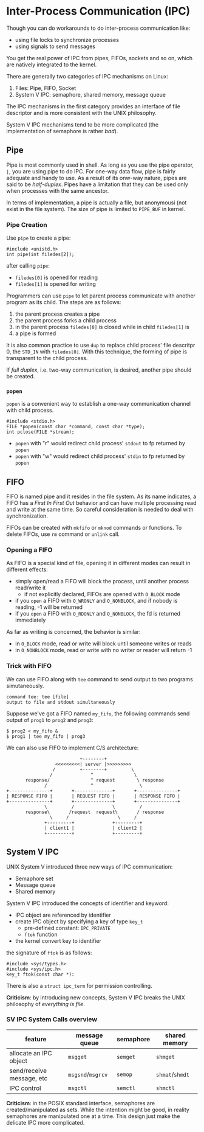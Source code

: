 # Inter-Process Communication (IPC)

Though you can do workarounds to do inter-process communication like:

* using file locks to synchronize processes
* using signals to send messages

You get the real power of IPC from pipes, FIFOs, sockets and so on, which are natively integrated to the kernel.

There are generally two categories of IPC mechanisms on Linux:

1. Files: Pipe, FIFO, Socket
1. System V IPC: semaphore, shared memory, message queue

The IPC mechanisms in the first category provides an interface of file descriptor and is more consistent with the UNIX philosophy.

System V IPC mechanisms tend to be more complicated (the implementation of semaphore is rather *bad*).

## Pipe

Pipe is most commonly used in shell. As long as you use the pipe operator, `|`, you are using pipe to do IPC. For one-way data flow, pipe is fairly adequate and handy to use. As a result of its onw-way nature, pipes are said to be *half-duplex*. Pipes have a limitation that they can be used only when processes with the same ancestor.

In terms of implementation, a pipe is actually a file, but anonymousi (not exist in the file system). The size of pipe is limited to `PIPE_BUF` in kernel.

### Pipe Creation

Use `pipe` to create a pipe:

    #include <unistd.h>
    int pipe(int filedes[2]);

after calling `pipe`:

* `filedes[0]` is opened for reading
* `filedes[1]` is opened for writing

Programmers can use `pipe` to let parent process communicate with another program as its child. The steps are as follows:

1. the parent process creates a pipe
1. the parent process forks a child process
1. in the parent process `filedes[0]` is closed while in child `filedes[1]` is
1. a pipe is formed

It is also common practice to use `dup` to replace child process' file descritpr 0, the `STD_IN` with `filedes[0]`. With this technique, the forming of pipe is transparent to the child process.

If *full duplex*, i.e. two-way communication,  is desired, another pipe should be created.

### `popen`

`popen` is a convenient way to establish a one-way communication channel with child process.

    #include <stdio.h>
    FILE *popen(const char *command, const char *type);
    int pclose(FILE *stream);

* `popen` with "r" would redirect child process' `stdout` to fp returned by `popen`
* `popen` with "w" would redirect child process' `stdin` to fp returned by `popen`

## FIFO

FIFO is named pipe and it resides in the file system. As its name indicates, a FIFO has a _First In First Out_ behavior and can have multiple processing read and write at the same time. So careful consideration is needed to deal with synchronization.

FIFOs can be created with `mkfifo` or `mknod` commands or functions. To delete FIFOs, use `rm` command or `unlink` call.

### Opening a FIFO

As FIFO is a special kind of file, opening it in different modes can result in different effects:

* simply open/read a FIFO will block the process, until another process read/write it
    * if not explicitly declared, FIFOs are opened with `O_BLOCK` mode
* if you `open` a FIFO with `O_WRONLY` and `O_NONBLOCK`, and if nobody is reading, -1 will be returned
* if you `open` a FIFO with `O_RDONLY` and `O_NONBLOCK`, the fd is returned immediately

As far as writing is concerned, the behavior is similar:

* in `O_BLOCK` mode, read or write will block until someone writes or reads
* in `O_NONBLOCK` mode, read or write with no writer or reader will return -1

### Trick with FIFO

We can use FIFO along with `tee` command to send output to two programs simutaneously.

    command tee: tee [file]
    output to file and stdout simultaneously

Suppose we've got a FIFO named `my_fifo`, the following commands send output of `prog1` to `prog2` and `prog3`:

    $ prog2 < my_fifo &
    $ prog1 | tee my_fifo | prog3

We can also use FIFO to implement C/S architecture:

                               +--------+
                      <<<<<<<<<| server |>>>>>>>>>
                     /         +--------+         \
                    /              ^               \
           response/               ^ request        \ response
                  /                ^                 \
    +---------------+       +--------------+       +---------------+
    | RESPONSE FIFO |       | REQUEST FIFO |       | RESPONSE FIFO |
    +---------------+       +--------------+       +---------------+
                  \         /              \         /
           response\       /request  request\       / response
                    \     /                  \     /
                  +---------+              +---------+
                  | client1 |              | client2 |
                  +---------+              +---------+

## System V IPC

UNIX System V introduced three new ways of IPC communication:

* Semaphore set
* Message queue
* Shared memory

System V IPC introduced the concepts of identifier and keyword:

* IPC object are referenced by identifier
* create IPC object by specifying a key of type `key_t`
    * pre-defined constant: `IPC_PRIVATE`
    * `ftok` function
* the kernel convert key to identifier

the signature of `ftok` is as follows:

    #include <sys/types.h>
    #include <sys/ipc.h>
    key_t ftok(const char *):

There is also a `struct ipc_term` for permission controlling.

**Criticism**: by introducing new concepts, System V IPC breaks the UNIX philosophy of _everything is file_.

### SV IPC System Calls overview

feature          |    message queue     |  semaphore        | shared memory
-----------------|----------------------|-------------------|----------------------
allocate an IPC object |      `msgget`          | `semget`            | `shmget`
send/receive message, etc     |      `msgsnd`/`msgrcv`          | `semop`             | `shmat`/`shmdt`
IPC control      |      `msgctl`          | `semctl`            | `shmctl`

**Criticism**: in the POSIX standard interface, semaphores are created/manipulated as sets. While the intention might be good, in reality semaphores are manipulated one at a time. This design just make the delicate IPC more complicated.
